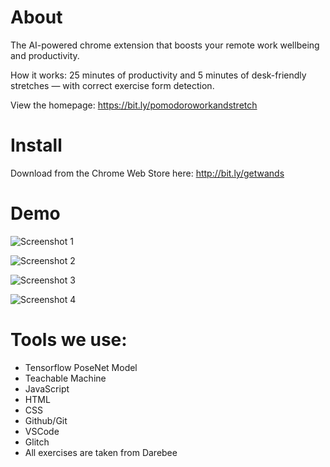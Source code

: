 # About

The AI-powered chrome extension that boosts your remote work wellbeing and productivity.

How it works: 25 minutes of productivity and 5 minutes of desk-friendly stretches — with correct exercise form detection.

View the homepage: https://bit.ly/pomodoroworkandstretch

# Install

Download from the Chrome Web Store here: http://bit.ly/getwands

# Demo

![Screenshot 1](https://github.com/trannble/pomodoroWorkAndStretch/blob/master/External%20Files/Webstore%20Screenshots/1.png?raw=true)

![Screenshot 2](https://github.com/trannble/pomodoroWorkAndStretch/blob/master/External%20Files/Webstore%20Screenshots/2.png?raw=true)

![Screenshot 3](https://github.com/trannble/pomodoroWorkAndStretch/blob/master/External%20Files/Webstore%20Screenshots/3.png?raw=true)

![Screenshot 4](https://github.com/trannble/pomodoroWorkAndStretch/blob/master/External%20Files/Webstore%20Screenshots/4.png?raw=true)

# Tools we use:

- Tensorflow PoseNet Model
- Teachable Machine
- JavaScript
- HTML
- CSS
- Github/Git
- VSCode
- Glitch
- All exercises are taken from Darebee
